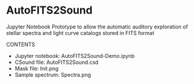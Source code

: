 # AutoFITS2Sound
Jupyter Notebook Prototype to allow the automatic auditory exploration of stellar spectra and light curve catalogs stored in FITS format

CONTENTS
- Jupyter notebook: AutoFITS2Sound-Demo.ipynb
- CSound file: AutoFITS2Sound.csd
- Mask file: Init.png
- Sample spectrum: Spectra.png
